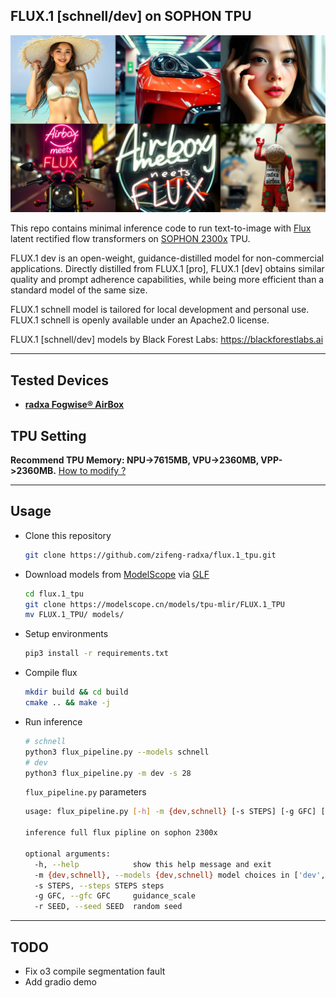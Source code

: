 ## FLUX.1 [schnell/dev] on SOPHON TPU

![main.jpg](./assets/main.jpg)

This repo contains minimal inference code to run text-to-image with [Flux](https://blackforestlabs.ai/) latent rectified flow transformers on [SOPHON 2300x](https://radxa.com/products/aicore/aicore-sg2300x/) TPU.

FLUX.1 dev is an open-weight, guidance-distilled model for non-commercial applications. Directly distilled from FLUX.1 [pro], FLUX.1 [dev] obtains similar quality and prompt adherence capabilities, while being more efficient than a standard model of the same size.

FLUX.1 schnell model is tailored for local development and personal use. FLUX.1 schnell is openly available under an Apache2.0 license.

FLUX.1 [schnell/dev] models by Black Forest Labs: https://blackforestlabs.ai

---

## Tested Devices
- [**radxa Fogwise® AirBox**](https://radxa.com/products/fogwise/airbox)


## TPU Setting
**Recommend TPU Memory: NPU->7615MB, VPU->2360MB, VPP->2360MB.** [How to modify ?](https://docs.radxa.com/en/sophon/airbox/local-ai-deploy/ai-tools/memory_allocate)

---
## Usage
- Clone this repository
    ```bash
    git clone https://github.com/zifeng-radxa/flux.1_tpu.git
    ```

- Download models from [ModelScope](https://modelscope.cn/models/tpu-mlir/FLUX.1_TPU) via [GLF](https://git-lfs.com/)
    ```bash
    cd flux.1_tpu
    git clone https://modelscope.cn/models/tpu-mlir/FLUX.1_TPU
    mv FLUX.1_TPU/ models/
    ```

- Setup environments
    ```bash
    pip3 install -r requirements.txt
    ```

- Compile flux 
    ```bash
    mkdir build && cd build
    cmake .. && make -j
    ```

- Run inference
    ```bash
    # schnell
    python3 flux_pipeline.py --models schnell
    # dev
    python3 flux_pipeline.py -m dev -s 28
    ```
    `flux_pipeline.py` parameters
    ```bash
    usage: flux_pipeline.py [-h] -m {dev,schnell} [-s STEPS] [-g GFC] [-r SEED]
    
    inference full flux pipline on sophon 2300x
    
    optional arguments:
      -h, --help            show this help message and exit
      -m {dev,schnell}, --models {dev,schnell} model choices in ['dev', 'schnell']
      -s STEPS, --steps STEPS steps
      -g GFC, --gfc GFC     guidance_scale
      -r SEED, --seed SEED  random seed
    ```
---

## TODO
- Fix o3 compile segmentation fault
- Add gradio demo
